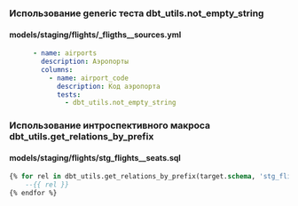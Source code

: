 ### Использование generic теста dbt_utils.not_empty_string
#### models/staging/flights/_fligths__sources.yml

```yml
      - name: airports
        description: Аэропорты
        columns: 
          - name: airport_code
            description: Код аэропорта
            tests:
              - dbt_utils.not_empty_string
```

### Использование интроспективного макроса dbt_utils.get_relations_by_prefix
#### models/staging/flights/stg_flights__seats.sql

```sql
{% for rel in dbt_utils.get_relations_by_prefix(target.schema, 'stg_flights') %}
    --{{ rel }}
{% endfor %}
```

### 

```sql
```

### 

```sql
```

### 

```sql
```

### 

```sql
```

### 

```sql
```

### 

```sql
```

### 

```sql
```
